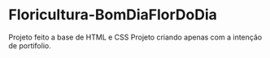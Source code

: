 # Floricultura-BomDiaFlorDoDia
Projeto feito a base de HTML e CSS 
  Projeto criando apenas com a intenção de portifolio.
    
